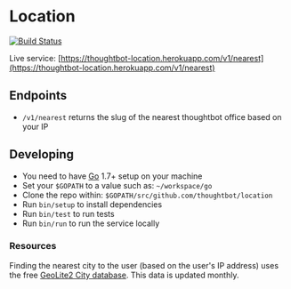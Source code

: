 # Location

[![Build Status](https://travis-ci.com/thoughtbot/location.svg?token=47cp3CiWHmDqjYJKGejt&branch=master)](https://travis-ci.com/thoughtbot/location)

Live service: [https://thoughtbot-location.herokuapp.com/v1/nearest](https://thoughtbot-location.herokuapp.com/v1/nearest)

## Endpoints

- `/v1/nearest` returns the slug of the nearest thoughtbot office based on your IP

## Developing

- You need to have [Go](https://golang.org/) 1.7+ setup on your machine
- Set your `$GOPATH` to a value such as: `~/workspace/go`
- Clone the repo within: `$GOPATH/src/github.com/thoughtbot/location`
- Run `bin/setup` to install dependencies
- Run `bin/test` to run tests
- Run `bin/run` to run the service locally

### Resources

Finding the nearest city to the user (based on the user's IP address) uses the
free [GeoLite2 City database](http://dev.maxmind.com/geoip/geoip2/geolite2/).
This data is updated monthly.
